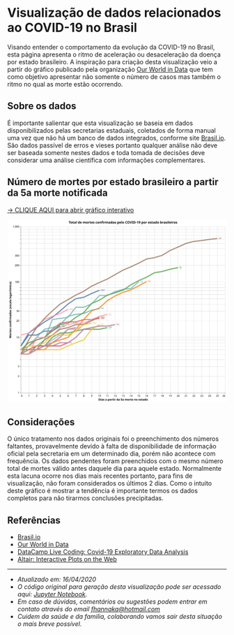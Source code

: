 # Visualização de dados relacionados ao COVID-19 no Brasil
Visando entender o comportamento da evolução da COVID-19 no Brasil, esta página apresenta o ritmo de aceleração ou desaceleração da doença por estado brasileiro. A inspiração para criação desta visualização veio a partir do gráfico publicado pela organização <a target="_blank" rel="noopener noreferrer" href="https://ourworldindata.org/grapher/covid-confirmed-deaths-since-5th-death">Our World in Data</a> que tem como objetivo apresentar não somente o número de casos mas também o ritmo no qual as morte estão ocorrendo.

## Sobre os dados 
É importante salientar que esta visualização se baseia em dados disponibilizados pelas secretarias estaduais, coletados de forma manual uma vez que não há um banco de dados integrados, conforme site <a target="_blank" rel="noopener noreferrer" href="https://brasil.io/dataset/covid19/caso">Brasil.io</a>. São dados passível de erros e vieses portanto qualquer análise não deve ser baseada somente nestes dados e toda tomada de decisões deve considerar uma análise científica com informações complementares.

## Número de mortes por estado brasileiro a partir da 5a morte notificada

<a target="_blank" rel="noopener noreferrer" href="https://vega.github.io/editor/#/url/vega-lite/N4KABGBEDGD2B2AzAlgc0gLjMSA3ZApgO6bYwIAuy8ArrDQM4DqyAJhQBakAsADLwBooceFVr0GACQJoOFUgGZ+AX2UDwUADYBDAJ4EATqQDaGiKAiWoAW20GA1qRwVdABwKlIm6h6GRYrtrQyC6kvAB0AOx+DBQGsPYELOxcWNxqZpaQBPBwrNToWBZWWXCasEZFmSXCCPlUCE7VNVAu7p7wsNbU2pqQ6i0lkCgEmqyesdoUvs01kAyjBNAN8BOLyxX8AIyQs5YZgxB4vTQeWF6yFKgGeruDBy2QFLCwmlSuJnvmT25nUJ3deC9fpQEZjCYUKYeB6DZy-DpdHp9Pxg8bnAAiUJBT2Q1gIAFV4CFPPo7NZKBxWFiYS04e1zgCkdjUZ50QQphwGJBlHsALoDR4ADycP3pUAAjjRtKIQlNkLhfKDCOCMbcaVZILomodWvDzpLpVRIVQFf0vkrRmioGyOVyBYN5tBen86X8vLB0Dz7s11VAODJUHJSAA2ACsgma83WKxFC00S2eBm2IraboYBXjzOVrC5WGM82NHl5qntWSNmfOABVYJDNGBWAQwOSDNMGGARCgDLYqW33OUwABhADyADUAJLogC0WwAnGBXBUwARJqxYGAAEY3dPx5DxO2RohsTikAAc-EyNOKGtsDhTeq0PmxASCIS1WAi0SgsXiiWSx7SvrZLksD5PAhTYHs5DlJUZCpgigLAii2YQtSpYas+wShEUxyaKcYThKGvpHMK2FwfqUoysa8qKsMyGqlqRFQG+EE6qKboGpRcqmmhQwshi7KcPurEME6Fawfe7qensXolIB-qXCG4Y8TiFBiZA1a1vWjbNq27YIJ23baL2oxrsO45TrO86LsukKrhuW7IDue5mnMcTSgwiAVNYJg4CgbyGLG0bII05xxgmmy8Dsqj8geR6pGAZ68BepZXlkN6OKREnTIK8h+L0aCrOc8aILlUCsCRYChjEyAAF5-FsvCATkeQFNqjxlBUd5ipAjJAsiFoql+hbYvGqA5FatCaJojFPAQOVdW6vWIQNVoFqhkEValrkSRxRpcTMrHaKg1wEKgWLnLYwo8Rq2iCsguawSEanosgRlgNo852FQBj1h9oYfTpjadEuK6wNy11ZHx1q3NJEOam1DpkRKFF7SaB2HJAR0nWd0winYqCXayaoQ0ct33SmT1ugAshUukdruhltgAFMuokfeUZ0GAAtxQ3ROgAlOD5q0ZarICZydwtDJVhyQGQZYGGEauZTngab0WlNrTy56UgDPaD284mYOo4TtOc4Lj9Nn62um5GY5MjOcpbnwB5Xk+bR-kwTgYXLMFhVftGEVRcoMVzIeKSnueMsaKHZVTNoIpAninhUpCk7QMGfDQHwvCRFsYaRNwwYAEyIFSBDBgQkS8AokSRCeiC8CeJ5C0cAAkIn+rYnhyBQrgMBgAD0g8Kmd4SoCEHA0Ou4TBYPncELYI+ndok7eNMI-cOEJ7hFs4QAFYMI0AqQKnRkEBQD2paf8fp5nvDZ-wecF0Xpfl5X1e1-XjfN58NQ4JiZigghrnSgAAQSptiG0glSCfkgJiXG5xi68GQZOXg3A0EKErPwDAOD+CtxKAA24WAtgxGGucCBUDxYPS2MXPwCC3TINQegtB3BsG8FwRw-BvoiHMToSAxB4DIH0OoaQLYVVoaCMgEw3grC0GhnYZwzhBCrC8MUGQ0BkBKEiNtGImc9DNEyLkbwYMii8G8BUZYNRaQNFSO0daURWBi4KAMVIoxLDc5mK4RYnh8DiGVVsW6ex8DHFgCUK4xhKDZEeJPF45RvjAEhkCZ4YJ0CJZpGAX4txUTjEzjidwni1iwBwMmHY4RDjdFYCUpIyJzCMENXyT4wpfjmInmSRQ8pITKmVRcTUzw7j6lbEaZY74iSsD6IEUEzpaSHolwif0nJLDaHDISf4hq7ShFUO6XneZSDFn1KweY+JzSxlgEyaUoJAAFLZMCqm7KgAM6cQyjkFOaEU0hkyUnXJ0bcgJfS9l1OnMXFZJz-H8LWnY75FTfnBnudI-Z05DneOOW8lpYQNmQAAEJgJueksAsL-kPIRTXEFqLTkfIhW6bFuKHpwIYQswF6DSX-zRU4jF1Kfl4omVk2p0SMG8AUS8ppZL-G9MpZ4Dl0K8XrMJfCxlpihUjLIKc7g7KcWcpoaq2VjzPGKtWcxCR4rziSq6b8rYbTtXEtiXq0FzECVGqgCamZei4U6ryTakVzESnkMdeqqVNDuX0oBXy6cvBmWENZQlNVNLSDFwpUGolgKtjPORa8llpzuUXIlX601eK42uoRcsj16a1nnJ9VinNzqnHgoTXKkNWwkVKLTRG05ZbNEDgAKIxruZa5hChJzF3dam4VJbmIUqzecTt3a-k8oZdE-tShw2qMjeCidUAp0atgQWvtk4FApqbSOltoqMUbv9aQQNhjiX7vMUqopWqHWQFPbmh6+be0hpQUuqxkbDVrsfV2zd1bt3vsbTe-VSTPmTv-WepxYra06rYcWo9XqT1QefYoQ1cHiWCuHbeyNFqH1PqrWEjDl75WftGf4zN5bCOhL4EB4xkRyPKtLSh6doY6WkffdanDYGSHjuo6hoj7H6MeKHQe3D5LV0CencGDj2Sk1hsQ8u8lYrf00e2fezDSbr3eIk2s+9anBOhMiParT9bgVKa-eSn90mANgAavGzjciG1MaKW2qR6IABibGRP8oszx21YiMVeZk75zBrmV3Be83ZuTvLjEIYC569REHrTReg8UsLAqIsqqi9OmVs7g3GIVYl0dpAbOaJC3Z2hmXGOWYo3a3LVWa1OZidl-x3qKtpbQyQ2DLX+VidA4FrA+Hf2VfS1sTTfXQ1teYlRzreXJvyfrTplFpWSHubdGN7r9nFtxaWf58TvH7P8fm1VkjS3nMgd00djbngO0AGUfNvuMVd1bSGgspcgA90Lz2PEJcO0NsAUnNHfbs6ZqbWW6vMeYqp8toP0vg4ux44rAOks2M+-D7biO9v8tqyV97PaH2Y6I9judxjuOo7W-ijFxPjOZYG9dwHHWpG0+6fhszznFP4+U-4kbcPHt2YvUjwZM3z004F+N3bZP9ui-W+LvLsXpcHNl2cjFABxIcT2CuJvfSjwbaP7Pq813Z87OO0F48pwToHRvp2K8K61qHRTYeaI17b+nKuDPltd3Z9nU2GmO+-TbqrmSOdLJW82nnDXPve8l2Fot3OrPtaD+N03SvEUq9u+cKmlbQnJpqyrk7Ujs95ea8LtBFP9dU+B0XnP3T87u4D6c53Nfp2vu13WznHuMXF7s8XKX9uReN-8eVlvve7c6+cwdyvVv7W-p7+lhQpezcuaH0A7vaufvt51a9iPiex3r836H-l-3p+R9jQfsHmXsOW7P1gZv1MN+C8y3rxnBvPeaKpo-8bjmy+6oT-VsrC-WPX7flCvV-KnWfctT-PLVPAfNBBnN7W-DLT7aAqrcfDvJZLnG-PfU8IA7bLYdAx5ZNFXObIvL-bbZBOPKfcAq3fLOfcgojZxOPHfQ9JAzPKAS5WvX5WAifZHAvDFTgrXI-c3FXavN0QQy-EA8vFXe-TwCQ9LQg4lBA3fAA9HB9eQ7bIXZfLA0-HAwnX9DQojPPKQ4g1fcDdQrg6VfvXg+pagxAvQ5AiwhbZgjPAQzFN3KQpufgz7S5dwqrH-M3XgZQ1ghwsQuQvw7-OPHQmgpA2Q84XwvLXrMvUw--aHHgNwxIqglXEfcQiI-A0nOAlfVItzAQozbpHgjA-tYuMA+w1Qw3Hwso7gkTKo4IvTPhUow-FrBdaI2otIu-DoyQrfRZBdcPEIuo9-KRS5RovFX3X-UYtowAho6dLQtPD9MwhWAY8bEPCHFghYrAZncQ6YzVTLE-GIhwvnTRKY1vAI1Y6-XQuo0gw46dcJTwl-Xo95dgyAK4uzBQawjA3HAvQvJ4uzIuTLGolQvo+zMI+Io4srAomw+AgvOIjg2EhWCoognoiE95CY4EhQpfNPFI7Auo8RTY7bE8dEwtOwrEyNevJY4PfEwo3Ym7AQscIQiHC3e4yEoEuQ1kwY4Qrw9Y63Hw3khQhvYoyNZEr4kU7bRQhTLvYUjwoY7TbIlkxU4Q+PIkyEyAy46UojWY5fJkwHT4y5AAJTZN-0NIN25PiLNJixONEIENtK2KvxkMdOcNePlPUKdPwIpMZQ5LOLqJyLkO9KMNlK4xV21MmJDNCT7zFM1KKQOODNb3hP+Om0FIuKjNbzDOc3mKO0eKTJ+JuMKKpLGK5ONOjO6QUCSINNcM+xNIAClOikcqjTj3iaSMUGzp19Tpcqi7iAzIToSoBOyn9fsqi3jqSm8OzGzg9miB1-S2ycs6zpzxtqyeyB1wTSyikgzzhhzxtsya4B1WijtIy3Rdz8Duz7duiVdEydzlyKDVzLzd1czAcMzTy7zGCLyETIoSCpzp1uAiyvySy9j7NPizyiNuB9z+VLSqdjCH0wLQlQxPzUymVBTqslyZM-idU+yFy1lJT4LtkALkLxzNyaScTPB8LfkTwVi4C-94yaTtyhz3zc8TEwSC8TzyKmK69i4GSvyjzAcCDfyqsIKoiC9XyOKYDfTlsC98zbyFdtjkigKjtKD0KqsTweLUyii6LW0OyAA5JswI1sictZXStUiHbCoy9ousvSu0j0wUvC6y9LJCnVeciy9IqyvLQinVDc4ChiyAE0hy-AzypQiMky-wkSwUm8ocgKowh8hEwkzkopMSnc6K3PSCoFH89y1SlwwU0CiXbbSS4xZ8q0jsvKoTTLRSwHQcvy0q0JFM7fV0usmq7Ze0wUsincpq35NKyHcU05Xyk0jqmY5-EKxqrs-PCKkqvLeSwI7yo7JKocga44zwvig3GS+amA8KnqljEaqrOqwtIqmC60tanarI1Cqq-qhXbKzatfT7e7Acc0wIiq4qm6u6k3TLaCq3Kq26yalqq65LB9L6mczw8ykixc-6l6yI2y36-Q8tAGlPMaqG6nZ6i6zwmapnDFWG88uMhKvDdG8GzGkwzEkGyjXG64uPfa2gz4jGxgzCykwEkm3vXapNd6tg9GqFfK2c2cbw-6tmojai3gqowm4Cz6nm3PAqg8uNBq7m1vdS9xKox6qnNqqAe7EWysqatc5xFUm6lW35OjUcgdQyomqPKWkEpy4YgdYG4CyKyAZWtjU2ndYuYi4Cua627WvFYMO2+dOcjK42xymm+21Gq0ym12h6GcD2zBQ8umrWjy2Kyo3dQWo7NCn2-AhQRmz2vdJE1mvLTOTLcmpAibTO1SsOjxeW2g3ym23vWcN6tigu9LB2tWmig24CgSqOsfMW-lC2hO528uhfdBIa1C1al254nZTwlyw22NIOv86o1iwUtvX9bu7bbgGcVO3JUQ4WtjXWpU+teOyqyU+eoTYMeuuK3O0IxWwek3ZuE6hG4uMu4OkMJuS6w7TIXkDQHkZQIAA/view">-> CLIQUE AQUI para abrir gráfico interativo</a>

<img 
    src="visualization.svg" 
    alt="Mortes por estado brasileiro"
 />

## Considerações
O único tratamento nos dados originais foi o preenchimento dos números faltantes, provavelmente devido à falta de disponibilidade de informação oficial pela secretaria em um determinado dia, porém não acontece com frequência. Os dados pendentes foram preenchidos com o mesmo número total de mortes válido antes daquele dia para aquele estado. Normalmente esta lacuna ocorre nos dias mais recentes portanto, para fins de visualização, não foram considerados os últimos 2 dias. Como o intuito deste gráfico é mostrar a tendência é importante termos os dados completos para não tirarmos conclusões precipitadas.

## Referências

* <a target="_blank" rel="noopener noreferrer" href="https://brasil.io/dataset/covid19/caso">Brasil.io</a>
* <a target="_blank" rel="noopener noreferrer" href="https://ourworldindata.org/grapher/covid-confirmed-deaths-since-5th-death">Our World in Data</a>
* <a target="_blank" rel="noopener noreferrer" href="https://www.facebook.com/726282547396228/videos/861466570947781/">DataCamp Live Coding: Covid-19 Exploratory Data Analysis</a>
* <a target="_blank" rel="noopener noreferrer" href="https://matthewkudija.com/blog/2018/06/22/altair-interactive/">Altair: Interactive Plots on the Web</a>

---

- *Atualizado em: 16/04/2020*
- *O código original para geração desta visualização pode ser acessado aqui: <a target="_blank" rel="noopener noreferrer" href="https://github.com/fehann/COVID-19-Brazil/blob/master/Covid19EstadosBrasileiros.ipynb">Jupyter Notebook</a>.*
- *Em caso de dúvidas, comentários ou sugestões podem entrar em contato através do email fhannaka@hotmail.com*
- *Cuidem da saúde e da familia, colaborando vamos sair desta situação o mais breve possível.*


<!---
Para atualizar o gráfico:
1) Google Colab - rodar o notebook
2) Salvar imagem em SVG e substituir no Github
3) Abrir no editor do Vega Lite e copiar link para Github
    height="600"
    width="1000"
-->
